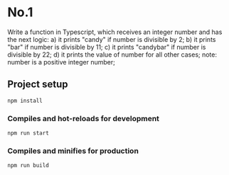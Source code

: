 # No.1
Write a function in Typescript, which receives an integer number and has the next logic:
a) it prints "candy" if number is divisible by 2;
b) it prints "bar" if number is divisible by 11;
c) it prints "candybar" if number is divisible by 22;
d) it prints the value of number for all other cases;
note: number is a positive integer number;
## Project setup
```
npm install
```

### Compiles and hot-reloads for development
```
npm run start
```

### Compiles and minifies for production
```
npm run build
```